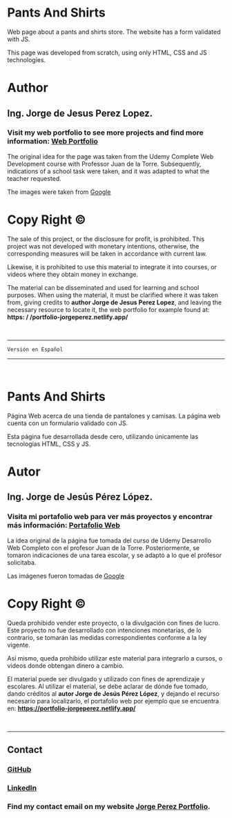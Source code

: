 # Pants And Shirts

Web page about a pants and shirts store. The website has a form validated with JS.

This page was developed from scratch, using only HTML, CSS and JS technologies.

# Author

## Ing. Jorge de Jesus Perez Lopez.

### Visit my web portfolio to see more projects and find more information: [Web Portfolio](https://portfolio-jorgeperez.netlify.app/)

The original idea for the page was taken from the Udemy Complete Web Development course with Professor Juan de la Torre.
Subsequently, indications of a school task were taken, and it was adapted to what the teacher requested.

The images were taken from [Google](https://google.com)

# Copy Right &copy;

The sale of this project, or the disclosure for profit, is prohibited. This project was not developed with monetary intentions, otherwise, the corresponding measures will be taken in accordance with current law.

Likewise, it is prohibited to use this material to integrate it into courses, or videos where they obtain money in exchange.

The material can be disseminated and used for learning and school purposes.
When using the material, it must be clarified where it was taken from, giving credits to **author Jorge de Jesus Perez Lopez**, and leaving the necessary resource to locate it, the web portfolio for example found at: **https: / /portfolio-jorgeperez.netlify.app/**

<br/>

---

`Versión en Español`

---

<br/>

# Pants And Shirts

Página Web acerca de una tienda de pantalones y camisas. La página web cuenta con un formulario validado con JS.

Esta página fue desarrollada desde cero, utilizando únicamente las tecnologías HTML, CSS y JS.

# Autor

## Ing. Jorge de Jesús Pérez López.

### Visita mi portafolio web para ver más proyectos y encontrar más información: [Portafolio Web](https://portfolio-jorgeperez.netlify.app/)

La idea original de la página fue tomada del curso de Udemy Desarrollo Web Completo con el profesor Juan de la Torre.
Posteriormente, se tomaron indicaciones de una tarea escolar, y se adaptó a lo que el profesor solicitaba.

Las imágenes fueron tomadas de [Google](https://google.com)

# Copy Right &copy;

Queda prohibido vender este proyecto, o la divulgación con fines de lucro. Este proyecto no fue desarrollado con intenciones monetarias, de lo contrario, se tomarán las medidas correspondientes conforme a la ley vigente.

Así mismo, queda prohibido utilizar este material para integrarlo a cursos, o videos donde obtengan dinero a cambio.

El material puede ser divulgado y utilizado con fines de aprendizaje y escolares.
Al utilizar el material, se debe aclarar de dónde fue tomado, dando créditos al **autor Jorge de Jesús Pérez López**, y dejando el recurso necesario para localizarlo, el portafolio web por ejemplo que se encuentra en: **https://portfolio-jorgeperez.netlify.app/**

<br/>

---

## Contact

### [GitHub](https://github.com/jodeperezlo)

### [LinkedIn](https://www.linkedin.com/in/jorge-de-jes%C3%BAs-p%C3%A9rez-l%C3%B3pez-140343216/)

### Find my contact email on my website [Jorge Perez Portfolio](https://portfolio-jorgeperez.netlify.app/).
